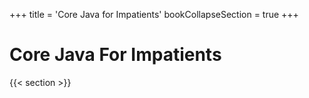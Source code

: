+++
title = 'Core Java for Impatients'
bookCollapseSection = true
+++

# Core Java For Impatients

{{< section >}}
